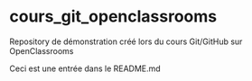 # cours_git_openclassrooms
Repository de démonstration créé lors du cours Git/GitHub sur OpenClassrooms

Ceci est une entrée dans le README.md

